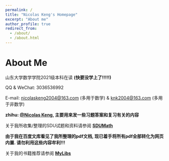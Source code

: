 ```yaml
---
permalink: /
title: "Nicolas Keng's Homepage"
excerpt: "About me"
author_profile: true
redirect_from: 
  - /about/
  - /about.html
---
```


About Me
======

山东大学数学学院2021级本科在读 **(快要没学上了!!!!!)**

QQ & WeChat: 3036536992

E-mail: nicolaskeng2004@163.com (多用于数学) & knk2004@163.com (多用于非数学)

**zhihu: [@Nicolas Keng](https://www.zhihu.com/people/nicolas-keng), 主要用来发一些习题答案和复习有关的内容**

关于我所收集/整理的SDU试题和资料请参阅 **[SDUMath](https://nicolaskeng.github.io/miscellanies/SDUMath-Exams)**

**由于我在百度文库看见了我所整理的pdf文档, 现已着手将所有pdf全部转化为网页内置. 请勿利用这些内容牟利!!!**

关于我的书籍推荐请参阅 **[MyLibs](https://nicolaskeng.github.io/miscellanies/MyLibs)**




